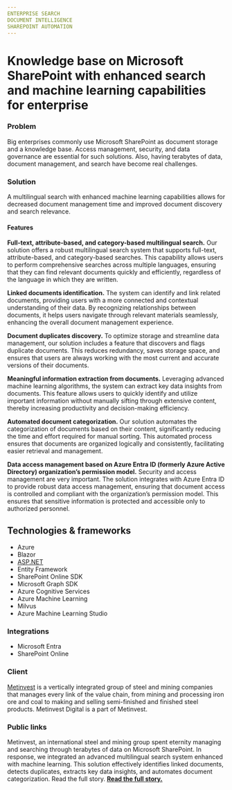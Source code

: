 ```yaml
---
ENTERPRISE SEARCH  
DOCUMENT INTELLIGENCE  
SHAREPOINT AUTOMATION  
---
```

# Knowledge base on Microsoft SharePoint with enhanced search and machine learning capabilities for enterprise

### Problem

Big enterprises commonly use Microsoft SharePoint as document storage and a knowledge base. Access management, security, and data governance are essential for such solutions. Also, having terabytes of data, document management, and search have become real challenges.

  

### Solution

A multilingual search with enhanced machine learning capabilities allows for decreased document management time and improved document discovery and search relevance.

  

#### **Features**

**Full-text, attribute-based, and category-based multilingual search.** Our solution offers a robust multilingual search system that supports full-text, attribute-based, and category-based searches. This capability allows users to perform comprehensive searches across multiple languages, ensuring that they can find relevant documents quickly and efficiently, regardless of the language in which they are written.

**Linked documents identification.** The system can identify and link related documents, providing users with a more connected and contextual understanding of their data. By recognizing relationships between documents, it helps users navigate through relevant materials seamlessly, enhancing the overall document management experience.

**Document duplicates discovery.** To optimize storage and streamline data management, our solution includes a feature that discovers and flags duplicate documents. This reduces redundancy, saves storage space, and ensures that users are always working with the most current and accurate versions of their documents.

**Meaningful information extraction from documents.** Leveraging advanced machine learning algorithms, the system can extract key data insights from documents. This feature allows users to quickly identify and utilize important information without manually sifting through extensive content, thereby increasing productivity and decision-making efficiency.

**Automated document categorization.** Our solution automates the categorization of documents based on their content, significantly reducing the time and effort required for manual sorting. This automated process ensures that documents are organized logically and consistently, facilitating easier retrieval and management.

**Data access management based on Azure Entra ID (formerly Azure Active Directory) organization’s permission model.** Security and access management are very important. The solution integrates with Azure Entra ID to provide robust data access management, ensuring that document access is controlled and compliant with the organization’s permission model. This ensures that sensitive information is protected and accessible only to authorized personnel.

  

## Technologies & frameworks

*   Azure
*   Blazor
*   [ASP.NET](http://asp.net/)
*   Entity Framework
*   SharePoint Online SDK
*   Microsoft Graph SDK
*   Azure Cognitive Services
*   Azure Machine Learning
*   Milvus
*   Azure Machine Learning Studio

###   

### Integrations

*   Microsoft Entra
*   SharePoint Online

  

### Client

[Metinvest](https://metinvest.digital/en) is a vertically integrated group of steel and mining companies that manages every link of the value chain, from mining and processing iron ore and coal to making and selling semi-finished and finished steel products. Metinvest Digital is a part of Metinvest.

  

### Public links

Metinvest, an international steel and mining group spent eternity managing and searching through terabytes of data on Microsoft SharePoint. In response, we integrated an advanced multilingual search system enhanced with machine learning. This solution effectively identifies linked documents, detects duplicates, extracts key data insights, and automates document categorization. Read the full story. [**Read the full story.**](https://devrain.com/case-studies/document-processing/how-metinvest-transforms-data-management-and-document-search)

###